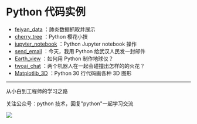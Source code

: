 # Python 代码实例

+ [feiyan_data](https://github.com/JustDoPython/python-examples/tree/master/chaoxi/feiyan_data) ：肺炎数据抓取并展示
+ [cherry_tree](https://github.com/JustDoPython/python-examples/tree/master/chaoxi/cherry_tree) ：Python 樱花小技
+ [jupyter_notebook](https://github.com/JustDoPython/python-examples/tree/master/chaoxi/jupyter_notebook) ：Python Jupyter notebook 操作
+ [send_email](https://github.com/JustDoPython/python-examples/tree/master/chaoxi/send_email) ：今天，我用 Python 给武汉人民发一封邮件 
+ [Earth_view](https://github.com/JustDoPython/python-examples/tree/master/chaoxi/Earth_view) ：如何用 Python 制作地球仪？ 
+ [twoai_chat](https://github.com/JustDoPython/python-examples/tree/master/chaoxi/twoai_chat) ：两个机器人在一起会碰撞出怎样的的火花？ 
+ [Matplotlib_3D](https://github.com/JustDoPython/python-examples/tree/master/chaoxi/Matplotlib_3D) ：Python 30 行代码画各种 3D 图形

---

从小白到工程师的学习之路

关注公众号：python 技术，回复"python"一起学习交流

![](http://favorites.ren/assets/images/python.jpg)
